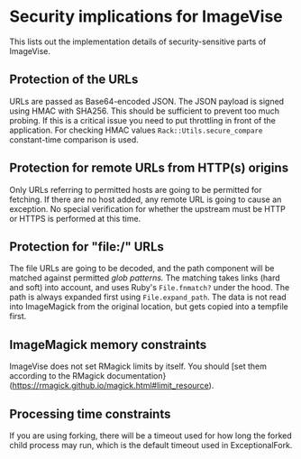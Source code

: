 # Security implications for ImageVise

This lists out the implementation details of security-sensitive parts of ImageVise.

## Protection of the URLs

URLs are passed as Base64-encoded JSON. The JSON payload is signed using HMAC with SHA256. This should be
sufficient to prevent too much probing. If this is a critical issue you need to put throttling in front of the application.
For checking HMAC values `Rack::Utils.secure_compare` constant-time comparison is used.

## Protection for remote URLs from HTTP(s) origins

Only URLs referring to permitted hosts are going to be permitted for fetching. If there are no host added,
any remote URL is going to cause an exception. No special verification for whether the upstream must be HTTP
or HTTPS is performed at this time.

## Protection for "file:/" URLs

The file URLs are going to be decoded, and the path component will be matched against permitted _glob patterns._
The matching takes links (hard and soft) into account, and uses Ruby's `File.fnmatch?` under the hood. The path
is always expanded first using `File.expand_path`. The data is not read into ImageMagick from the original location,
but gets copied into a tempfile first.

## ImageMagick memory constraints

ImageVise does not set RMagick limits by itself. You should
[set them according to the RMagick documentation}(https://rmagick.github.io/magick.html#limit_resource).

## Processing time constraints

If you are using forking, there will be a timeout used for how long the forked child process may run,
which is the default timeout used in ExceptionalFork.